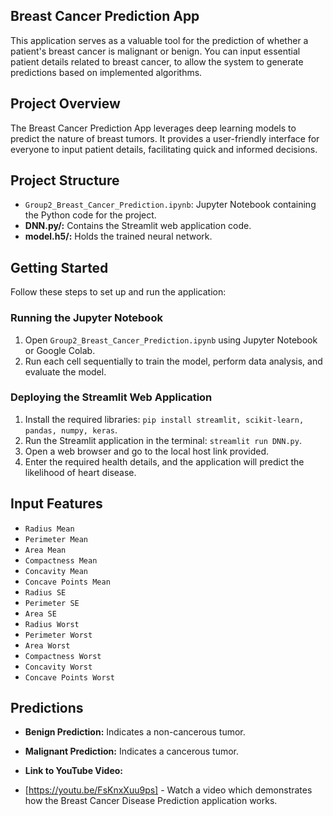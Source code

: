 
## Breast Cancer Prediction App

This application serves as a valuable tool for the prediction of whether a patient's breast cancer is malignant or benign. You can input essential patient details related to breast cancer, to allow the system to generate predictions based on implemented algorithms.

## Project Overview

The Breast Cancer Prediction App leverages deep learning models to predict the nature of breast tumors. It provides a user-friendly interface for everyone to input patient details, facilitating quick and informed decisions.

## Project Structure
- `Group2_Breast_Cancer_Prediction.ipynb`: Jupyter Notebook containing the Python code for the project.
- **DNN.py/:** Contains the Streamlit web application code.
- **model.h5/:** Holds the trained neural network.


## Getting Started

Follow these steps to set up and run the application:

### Running the Jupyter Notebook

1. Open `Group2_Breast_Cancer_Prediction.ipynb` using Jupyter Notebook or Google Colab.
2. Run each cell sequentially to train the model, perform data analysis, and evaluate the model.

### Deploying the Streamlit Web Application

1. Install the required libraries: `pip install streamlit, scikit-learn, pandas, numpy, keras`.
2. Run the Streamlit application in the terminal: `streamlit run DNN.py`.
3. Open a web browser and go to the local host link provided.
4. Enter the required health details, and the application will predict the likelihood of heart disease.


## Input Features

- `Radius Mean`
- `Perimeter Mean`
- `Area Mean`
- `Compactness Mean`
- `Concavity Mean`
- `Concave Points Mean`
- `Radius SE`
- `Perimeter SE`
- `Area SE`
- `Radius Worst`
- `Perimeter Worst`
- `Area Worst`
- `Compactness Worst`
- `Concavity Worst`
- `Concave Points Worst`

## Predictions

- **Benign Prediction:** Indicates a non-cancerous tumor.
- **Malignant Prediction:** Indicates a cancerous tumor.

- **Link to YouTube Video:** 
- [https://youtu.be/FsKnxXuu9ps] - Watch a video which demonstrates how the Breast Cancer Disease Prediction application works.